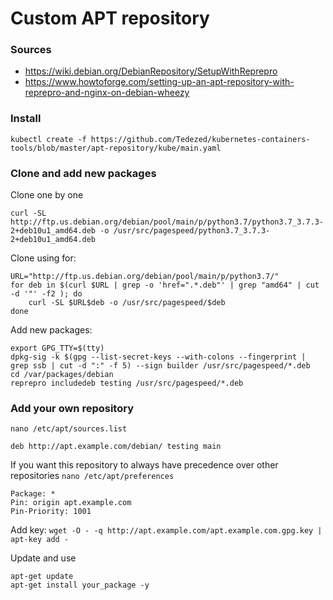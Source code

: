 # Custom APT repository

### Sources

- https://wiki.debian.org/DebianRepository/SetupWithReprepro
- https://www.howtoforge.com/setting-up-an-apt-repository-with-reprepro-and-nginx-on-debian-wheezy

### Install
```
kubectl create -f https://github.com/Tedezed/kubernetes-containers-tools/blob/master/apt-repository/kube/main.yaml
```

### Clone and add new packages

Clone one by one
```
curl -SL http://ftp.us.debian.org/debian/pool/main/p/python3.7/python3.7_3.7.3-2+deb10u1_amd64.deb -o /usr/src/pagespeed/python3.7_3.7.3-2+deb10u1_amd64.deb
```

Clone using for:
```
URL="http://ftp.us.debian.org/debian/pool/main/p/python3.7/"
for deb in $(curl $URL | grep -o 'href=".*.deb"' | grep "amd64" | cut -d '"' -f2 ); do
	curl -SL $URL$deb -o /usr/src/pagespeed/$deb
done
```

Add new packages:
```
export GPG_TTY=$(tty)
dpkg-sig -k $(gpg --list-secret-keys --with-colons --fingerprint | grep ssb | cut -d ":" -f 5) --sign builder /usr/src/pagespeed/*.deb
cd /var/packages/debian
reprepro includedeb testing /usr/src/pagespeed/*.deb
```

### Add your own repository

`nano /etc/apt/sources.list`
```
deb http://apt.example.com/debian/ testing main
```

If you want this repository to always have precedence over other repositories
`nano /etc/apt/preferences`
```
Package: *
Pin: origin apt.example.com
Pin-Priority: 1001
```

Add key: `wget -O - -q http://apt.example.com/apt.example.com.gpg.key | apt-key add - `

Update and use
```
apt-get update
apt-get install your_package -y
```
